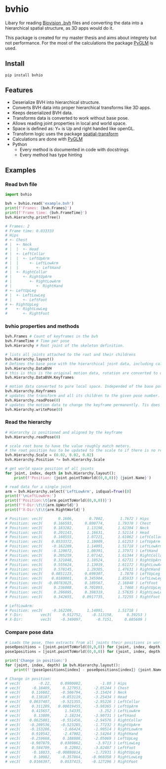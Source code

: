 # bvhio
Libary for reading [Biovision .bvh](https://research.cs.wisc.edu/graphics/Courses/cs-838-1999/Jeff/BVH.html) files and converting the data into a hierarchical spatial structure, as 3D apps would do it.

This package is created for my master thesis and aims about integrety but not performance. For the most of the calculations the package [PyGLM](https://github.com/Zuzu-Typ/PyGLM) is used.
## Install
``` batch
pip install bvhio
 ```

## Features
- Deserialize BVH into hierarchical structure.
- Converts BVH data into proper hierarchical transforms like 3D apps.
- Keeps deserialized BVH data.
- Transforms data is converted to work without base pose.
- Allows reading joint properties in local and world space.
- Space is defined as: Y+ is Up and right handed like openGL.
- Transform logic uses the package [spatial-transform](https://github.com/Wasserwecken/spatial-transform)
- Calculations are done with [PyGLM](https://github.com/Zuzu-Typ/PyGLM)
- Python
    - Every method is documented in code with docstrings
    - Every method has type hinting

## Examples
### Read bvh file
```python
import bvhio

bvh = bvhio.read('example.bvh')
print(f'Frames: {bvh.Frames}')
print(f'Frame time: {bvh.FrameTime}')
bvh.Hierarchy.printTree()

# Frames: 2
# Frame time: 0.033333
# Hips
# +- Chest
# |  +- Neck
# |  |  +- Head
# |  +- LeftCollar
# |  |  +- LeftUpArm
# |  |     +- LeftLowArm
# |  |        +- LeftHand
# |  +- RightCollar
# |     +- RightUpArm
# |        +- RightLowArm
# |           +- RightHand
# +- LeftUpLeg
# |  +- LeftLowLeg
# |     +- LeftFoot
# +- RightUpLeg
#    +- RightLowLeg
#       +- RightFoot
```

### bvhio properties and methods
```python
bvh.Frames # Count of keyframes in the bvh
bvh.FrameTime # Time per pose
bvh.Hierarchy # Root joint of the skeleton definition.

# lists all joints attached to the root and their childrens
bvh.Hierarchy.layout()
# Defines the base pose with the hierarchical joint data, including calculated bone Rotation
bvh.Hierarchy.DataBVH
# this is this is the original motion data, rotation are converted to quaternions
bvh.Hierarchy.DataBVH.Keyframes

# motion data converted to pure local space. Independed of the base pose.
bvh.Hierarchy.Keyframes
# updates the transform and all its children to the given pose number.
bvh.Hierarchy.readPose(0)
# updates the motion data to change the keyframe permanently. Tis does NOT update the original BVH data!
bvh.Hierarchy.writePose(0)
```

### Read the hierarchy
```python
# Hierarchy is positioned and aligned by the keyframe
bvh.Hierarchy.readPose(0)

# scale root bone to have the value roughly match meters.
# the root position has to be updated to the scale to if there is no root bone!
bvh.Hierarchy.Scale = (0.02, 0.02, 0.02)
bvh.Hierarchy.Position *= bvh.Hierarchy.Scale

# get world space position of all joints
for joint, index, depth in bvh.Hierarchy.layout():
    print(f'Position: {joint.pointToWorld((0,0,0))} {joint.Name}')

# read data for a single joint
arm = bvh.Hierarchy.select('LeftLowArm', isEqual=True)[0]
print(f'\nLeftLowArm:')
print(f'Position:\t{arm.pointToWorld((0,0,0))}')
print(f'Y-Dir:\t\t{arm.UpWorld}')
print(f'X-Dir:\t\t{arm.RightWorld}')

# Position: vec3(       0.1606,       0.7002,       1.7672 ) Hips
# Position: vec3(     0.166593,     0.800774,      1.79378 ) Chest
# Position: vec3(     0.183282,      1.13198,      1.62304 ) Neck
# Position: vec3(     0.201143,      1.16631,      1.52114 ) Head
# Position: vec3(     0.160555,      1.07221,      1.61062 ) LeftCollar
# Position: vec3(    0.0533372,      1.10009,      1.61253 ) LeftUpArm
# Position: vec3(    -0.162209,      1.14091,      1.51718 ) LeftLowArm
# Position: vec3(    -0.120072,      1.00391,      1.37971 ) LeftHand
# Position: vec3(     0.205259,      1.07142,      1.61344 ) RightCollar
# Position: vec3(     0.321048,      1.10524,      1.62711 ) RightUpArm
# Position: vec3(     0.555624,      1.13019,      1.61172 ) RightLowArm
# Position: vec3(     0.578145,      1.29305,      1.47631 ) RightHand
# Position: vec3(    0.0851123,     0.699307,       1.7876 ) LeftUpLeg
# Position: vec3(    0.0180001,     0.345904,      1.85933 ) LeftLowLeg
# Position: vec3(  -0.00783825,     0.189567,      2.16848 ) LeftFoot
# Position: vec3(     0.236088,     0.701093,       1.7468 ) RightUpLeg
# Position: vec3(     0.296095,     0.398319,      1.57635 ) RightLowLeg
# Position: vec3(     0.342655,    0.0917735,      1.72255 ) RightFoot

# LeftLowArm:
# Position:	vec3(    -0.162209,      1.14091,      1.51718 )
# Y-Dir:		vec3(     0.912752,    -0.113158,      0.39253 )
# X-Dir:		vec3(    -0.349097,      -0.7151,     0.605609 )
```
### Compare pose data
```python
# Loads the pose, then extracts from all joints their positions in world space
pose0positions = [joint.pointToWorld((0,0,0)) for (joint, index, depth) in bvh.Hierarchy.readPose(0).layout()]
pose1positions = [joint.pointToWorld((0,0,0)) for (joint, index, depth) in bvh.Hierarchy.readPose(1).layout()]

print('Change in position:')
for (joint, index, depth) in bvh.Hierarchy.layout():
    print(f'{pose1positions[index] - pose0positions[index]} {joint.Name}')

# Change in position:
# vec3(        -0.22,    0.0900002,        -1.89 ) Hips
# vec3(     -0.18489,     0.127953,     -2.05244 ) Chest
# vec3(     0.116602,    -0.506794,     -3.15424 ) Neck
# vec3(     0.138187,    -0.853119,     -3.25434 ) Head
# vec3(    0.0637407,    -0.521355,     -2.95226 ) LeftCollar
# vec3(     0.311289,   0.00019455,     -3.98365 ) LeftUpArm
# vec3(     0.415657,      1.54335,       -3.252 ) LeftLowArm
# vec3(      0.13809,      2.18234,     -3.90731 ) LeftHand
# vec3(    0.0625801,    -0.551456,     -2.94576 ) RightCollar
# vec3(    -0.209536,    -0.523285,     -1.77232 ) RightUpArm
# vec3(    -0.153286,     -1.66424,     -1.90514 ) RightLowArm
# vec3(     0.919542,     -2.47902,     -2.54264 ) RightHand
# vec3(    -0.259668,     0.188808,     -2.05069 ) LeftUpLeg
# vec3(    -0.907879,    0.0389862,      -3.9713 ) LeftLowLeg
# vec3(     0.584709,      0.22802,     -3.82487 ) LeftFoot
# vec3(     -0.18033,  -0.00880814,     -1.72931 ) RightUpLeg
# vec3(      0.10982,    -0.357864,    -0.960358 ) RightLowLeg
# vec3(    0.0166397,    0.0537415,    -0.127296 ) RightFoot
```
